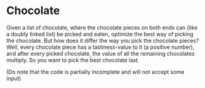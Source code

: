 # Chocolate
Given a list of chocolate, where the chocolate pieces on both ends can (like a doubly linked list) be picked and eaten, optimize the best way of picking the chocolate. But how does it differ the way you pick the chocolate pieces? Well, every chocolate piece has a tastiness-value to it (a positive number), and after every picked chocolate, the value of all the remaining chocolates multiply. So you want to pick the best chocolate last.

(Do note that the code is partially incomplete and will not accept some input)
